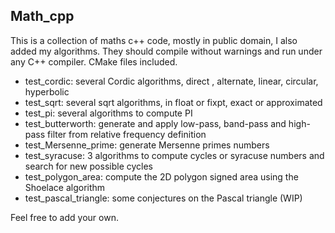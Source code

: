 ## Math_cpp

This is a collection of maths c++ code, mostly in public domain, I also added my algorithms. They should compile without warnings and run under any C++ compiler. CMake files included.

- test_cordic: several Cordic algorithms, direct , alternate, linear, circular, hyperbolic
- test_sqrt: several sqrt algorithms, in float or fixpt, exact or approximated
- test_pi: several algorithms to compute PI 
- test_butterworth: generate and apply low-pass, band-pass and high-pass filter from relative frequency definition
- test_Mersenne_prime: generate Mersenne primes numbers
- test_syracuse: 3 algorithms to compute cycles or syracuse numbers and search for new possible cycles
- test_polygon_area: compute the 2D polygon signed area using the Shoelace algorithm
- test_pascal_triangle: some conjectures on the Pascal triangle (WIP)

Feel free to add your own.
